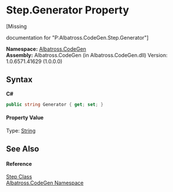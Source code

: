 # Step.Generator Property 
 

\[Missing <summary> documentation for "P:Albatross.CodeGen.Step.Generator"\]

**Namespace:**&nbsp;<a href="DCDDD28E">Albatross.CodeGen</a><br />**Assembly:**&nbsp;Albatross.CodeGen (in Albatross.CodeGen.dll) Version: 1.0.6571.41629 (1.0.0.0)

## Syntax

**C#**<br />
``` C#
public string Generator { get; set; }
```


#### Property Value
Type: <a href="http://msdn2.microsoft.com/en-us/library/s1wwdcbf" target="_blank">String</a>

## See Also


#### Reference
<a href="97A19E51">Step Class</a><br /><a href="DCDDD28E">Albatross.CodeGen Namespace</a><br />